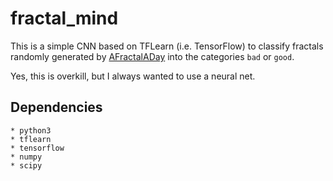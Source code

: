 # fractal_mind

This is a simple CNN based on TFLearn (i.e. TensorFlow) to classify fractals
randomly generated by [AFractalADay](https://github.com/surt91/AFractalADay)
into the categories `bad` or `good`.

Yes, this is overkill, but I always wanted to use a neural net.

## Dependencies

    * python3
    * tflearn
    * tensorflow
    * numpy
    * scipy
